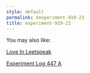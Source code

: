 ```yaml
---
style: default
permalink: Xexperiment-919-23
title: experiment-919-23
---
```

You may also like:

[Love In Leetspeak](http://scp-wiki.net/love-in-leetspeak)

[Experiment Log 447 A](http://scp-wiki.net/experiment-log-447-a)
